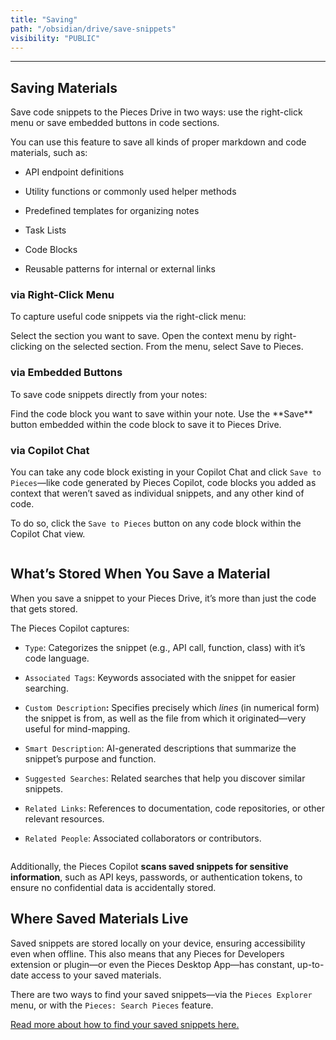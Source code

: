 ```yaml
---
title: "Saving"
path: "/obsidian/drive/save-snippets"
visibility: "PUBLIC"
---
```

***

## Saving Materials

Save code snippets to the Pieces Drive in two ways: use the right-click menu or save embedded buttons in code sections.

You can use this feature to save all kinds of proper markdown and code materials, such as:

* API endpoint definitions

* Utility functions or commonly used helper methods

* Predefined templates for organizing notes

* Task Lists

* Code Blocks

* Reusable patterns for internal or external links

### via Right-Click Menu

To capture useful code snippets via the right-click menu:

<Steps>
  <Step title="Highlight the Section">
    Select the section you want to save.
  </Step>

  <Step title="Right-click on the Highlighted Section">
    Open the context menu by right-clicking on the selected section.
  </Step>

  <Step title="Choose Save to Pieces">
    From the menu, select Save to Pieces.
  </Step>
</Steps>

<Image src="https://storage.googleapis.com/hashnode_product_documentation_assets/obsidian_plugin_assets/using_snippets/saving_snippets/save_to_pieces_rightclick_OBS.png" alt="" align="center" fullwidth="true" />

### via Embedded Buttons

To save code snippets directly from your notes:

<Steps>
  <Step title="Locate the Code Block">
    Find the code block you want to save within your note.
  </Step>

  <Step title="Click the Save Button">
    Use the **Save** button embedded within the code block to save it to Pieces Drive.
  </Step>
</Steps>

<Image src="https://storage.googleapis.com/hashnode_product_documentation_assets/obsidian_plugin_assets/using_snippets/saving_snippets/snippet_save_to_pieces.png" alt="" align="center" fullwidth="true" />

### via Copilot Chat

You can take any code block existing in your Copilot Chat and click `Save to Pieces`—like code generated by Pieces Copilot, code blocks you added as context that weren’t saved as individual snippets, and any other kind of code.

To do so, click the `Save to Pieces` button on any code block within the Copilot Chat view.

<Image src="https://storage.googleapis.com/hashnode_product_documentation_assets/obsidian_plugin_assets/using_snippets/saving_snippets/save_to_pieces_copilot_chat_OBS.png" alt="" align="center" fullwidth="true" />

## What’s Stored When You Save a Material

When you save a snippet to your Pieces Drive, it’s more than just the code that gets stored.

The Pieces Copilot captures:

* `Type`: Categorizes the snippet (e.g., API call, function, class) with it’s code language.

* `Associated Tags`: Keywords associated with the snippet for easier searching.

* `Custom Description`**:** Specifies precisely which *lines* (in numerical form) the snippet is from, as well as the file from which it originated—very useful for mind-mapping.

* `Smart Description`: AI-generated descriptions that summarize the snippet’s purpose and function.

* `Suggested Searches`: Related searches that help you discover similar snippets.

* `Related Links`: References to documentation, code repositories, or other relevant resources.

* `Related People`: Associated collaborators or contributors.

<Image src="https://storage.googleapis.com/hashnode_product_documentation_assets/obsidian_plugin_assets/using_snippets/saving_snippets/saved_snippet_whats_stored_OBS.png" alt="" align="center" fullwidth="true" />

Additionally, the Pieces Copilot **scans saved snippets for sensitive information**, such as API keys, passwords, or authentication tokens, to ensure no confidential data is accidentally stored.

## Where Saved Materials Live

Saved snippets are stored locally on your device, ensuring accessibility even when offline. This also means that any Pieces for Developers extension or plugin—or even the Pieces Desktop App—has constant, up-to-date access to your saved materials.

There are two ways to find your saved snippets—via the `Pieces Explorer` menu, or with the `Pieces: Search Pieces` feature.

[Read more about how to find your saved snippets here.](https://docs.pieces.app/products/obsidian/drive/search-reuse#finding-saved-snippets)
